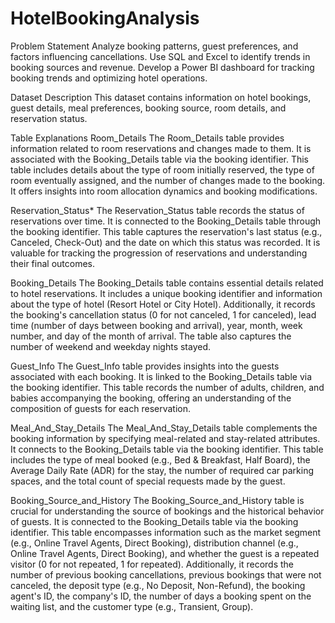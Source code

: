 # HotelBookingAnalysis

Problem Statement
Analyze booking patterns, guest preferences, and factors influencing cancellations. Use SQL and Excel to identify trends in booking sources and revenue. Develop a Power BI dashboard for tracking booking trends and optimizing hotel operations.

Dataset Description
This dataset contains information on hotel bookings, guest details, meal preferences, booking source, room details, and reservation status.

Table Explanations
Room_Details
The Room_Details table provides information related to room reservations and changes made to them. It is associated with the Booking_Details table via the booking identifier. This table includes details about the type of room initially reserved, the type of room eventually assigned, and the number of changes made to the booking. It offers insights into room allocation dynamics and booking modifications.

Reservation_Status*
The Reservation_Status table records the status of reservations over time. It is connected to the Booking_Details table through the booking identifier. This table captures the reservation's last status (e.g., Canceled, Check-Out) and the date on which this status was recorded. It is valuable for tracking the progression of reservations and understanding their final outcomes.

Booking_Details
The Booking_Details table contains essential details related to hotel reservations. It includes a unique booking identifier and information about the type of hotel (Resort Hotel or City Hotel). Additionally, it records the booking's cancellation status (0 for not canceled, 1 for canceled), lead time (number of days between booking and arrival), year, month, week number, and day of the month of arrival. The table also captures the number of weekend and weekday nights stayed.

Guest_Info
The Guest_Info table provides insights into the guests associated with each booking. It is linked to the Booking_Details table via the booking identifier. This table records the number of adults, children, and babies accompanying the booking, offering an understanding of the composition of guests for each reservation.

Meal_And_Stay_Details
The Meal_And_Stay_Details table complements the booking information by specifying meal-related and stay-related attributes. It connects to the Booking_Details table via the booking identifier. This table includes the type of meal booked (e.g., Bed & Breakfast, Half Board), the Average Daily Rate (ADR) for the stay, the number of required car parking spaces, and the total count of special requests made by the guest.

Booking_Source_and_History
The Booking_Source_and_History table is crucial for understanding the source of bookings and the historical behavior of guests. It is connected to the Booking_Details table via the booking identifier. This table encompasses information such as the market segment (e.g., Online Travel Agents, Direct Booking), distribution channel (e.g., Online Travel Agents, Direct Booking), and whether the guest is a repeated visitor (0 for not repeated, 1 for repeated). Additionally, it records the number of previous booking cancellations, previous bookings that were not canceled, the deposit type (e.g., No Deposit, Non-Refund), the booking agent's ID, the company's ID, the number of days a booking spent on the waiting list, and the customer type (e.g., Transient, Group).

